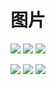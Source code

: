 # 图片

![](./assets/img1.jpg)
![](./assets/img2.jpg)
![](./assets/img4.jpg)

![](./assets/img3.jpg)
![](./assets/img5.jpg)
![](./assets/img1.png)





